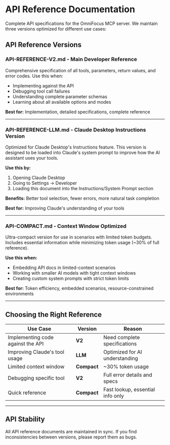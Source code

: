 # API Reference Documentation

Complete API specifications for the OmniFocus MCP server. We maintain three versions optimized for different use cases:

## API Reference Versions

### **API-REFERENCE-V2.md** - Main Developer Reference
Comprehensive specification of all tools, parameters, return values, and error codes. Use this when:
- Implementing against the API
- Debugging tool call failures
- Understanding complete parameter schemas
- Learning about all available options and modes

**Best for:** Implementation, detailed specifications, complete reference

---

### **API-REFERENCE-LLM.md** - Claude Desktop Instructions Version
Optimized for Claude Desktop's Instructions feature. This version is designed to be loaded into Claude's system prompt to improve how the AI assistant uses your tools.

**Use this by:**
1. Opening Claude Desktop
2. Going to Settings → Developer
3. Loading this document into the Instructions/System Prompt section

**Benefits:** Better tool selection, fewer errors, more natural task completion

**Best for:** Improving Claude's understanding of your tools

---

### **API-COMPACT.md** - Context Window Optimized
Ultra-compact version for use in scenarios with limited token budgets. Includes essential information while minimizing token usage (~30% of full reference).

**Use this when:**
- Embedding API docs in limited-context scenarios
- Working with smaller AI models with tight context windows
- Creating custom system prompts with strict token limits

**Best for:** Token efficiency, embedded scenarios, resource-constrained environments

---

## Choosing the Right Reference

| Use Case | Version | Reason |
|----------|---------|--------|
| Implementing code against the API | **V2** | Need complete specifications |
| Improving Claude's tool usage | **LLM** | Optimized for AI understanding |
| Limited context window | **Compact** | ~30% token usage |
| Debugging specific tool | **V2** | Full error details and specs |
| Quick reference | **Compact** | Fast lookup, essential info only |

---

## API Stability

All API reference documents are maintained in sync. If you find inconsistencies between versions, please report them as bugs.

